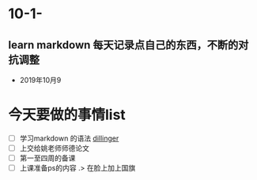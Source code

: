 # 10-1-
## learn markdown 每天记录点自己的东西，不断的对抗调整
- 2019年10月9
# 今天要做的事情list
  -[ ] 学习markdown 的语法 [dillinger](https://dillinger.io/)
  -[ ] 上交给姚老师师德论文
  -[ ] 第一至四周的备课
  -[ ] 上课准备ps的内容 .>  在脸上加上国旗
